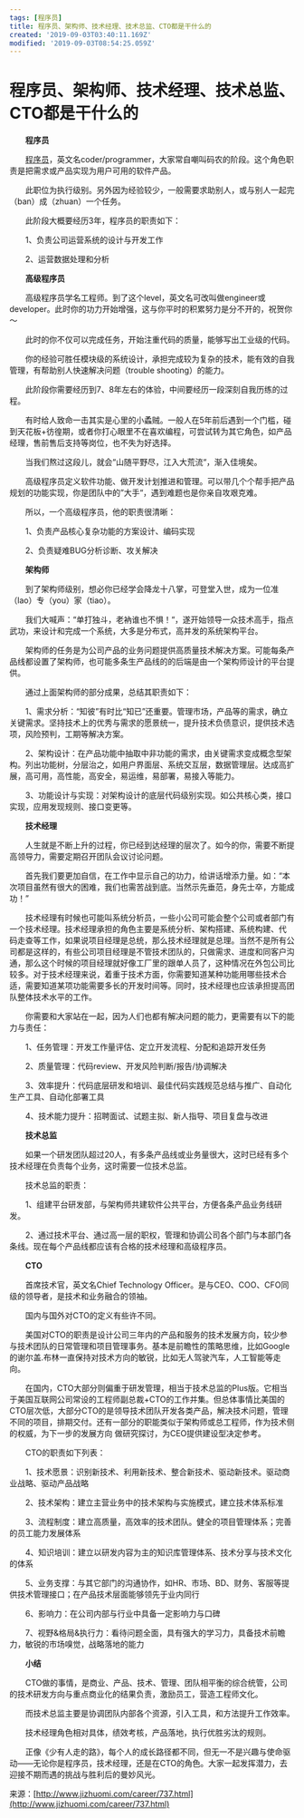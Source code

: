 ```yaml
---
tags: [程序员]
title: 程序员、架构师、技术经理、技术总监、CTO都是干什么的
created: '2019-09-03T03:40:11.169Z'
modified: '2019-09-03T08:54:25.059Z'
---
```


# 程序员、架构师、技术经理、技术总监、CTO都是干什么的

　　**程序员**

　　[程序员](http://www.jizhuomi.com/catalog.asp?tags=%E7%A8%8B%E5%BA%8F%E5%91%98)，英文名coder/programmer，大家常自嘲叫码农的阶段。这个角色职责是把需求或产品实现为用户可用的软件产品。

　　此职位为执行级别。另外因为经验较少，一般需要求助别人，或与别人一起完（ban）成（zhuan）一个任务。

　　此阶段大概要经历3年，程序员的职责如下：

　　1、负责公司运营系统的设计与开发工作

　　2、运营数据处理和分析

　　**高级程序员**

　　高级程序员学名工程师。到了这个level，英文名可改叫做engineer或developer。此时你的功力开始增强，这与你平时的积累努力是分不开的，祝贺你～

　　此时的你不仅可以完成任务，开始注重代码的质量，能够写出工业级的代码。

　　你的经验可胜任模块级的系统设计，承担完成较为复杂的技术，能有效的自我管理，有帮助别人快速解决问题（trouble shooting）的能力。

　　此阶段你需要经历到7、8年左右的体验，中间要经历一段深刻自我历练的过程。

　　有时给人致命一击其实是心里的小蟊贼。一般人在5年前后遇到一个门槛，碰到天花板+彷徨期，或者你打心眼里不在喜欢编程，可尝试转为其它角色，如产品经理，售前售后支持等岗位，也不失为好选择。

　　当我们熬过这段儿，就会“山随平野尽，江入大荒流“，渐入佳境矣。

　　高级程序员定义软件功能、做开发计划推进和管理。可以带几个个帮手把产品规划的功能实现，你是团队中的”大手“，遇到难题也是你亲自攻艰克难。

　　所以，一个高级程序员，他的职责很清晰：

　　1、负责产品核心复杂功能的方案设计、编码实现

　　2、负责疑难BUG分析诊断、攻关解决

　　**架构师**

　　到了架构师级别，想必你已经学会降龙十八掌，可登堂入世，成为一位准（lao）专（you）家（tiao）。

　　我们大喊声：“单打独斗，老衲谁也不惧！“，遂开始领导一众技术高手，指点武功，来设计和完成一个系统，大多是分布式，高并发的系统架构平台。

　　架构师的任务是为公司产品的业务问题提供高质量技术解决方案。可能每条产品线都设置了架构师，也可能多条生产品线的的后端是由一个架构师设计的平台提供。

　　通过上面架构师的部分成果，总结其职责如下：

　　1、需求分析：“知彼”有时比“知已”还重要。管理市场，产品等的需求，确立关键需求。坚持技术上的优秀与需求的愿景统一，提升技术负债意识，提供技术选项，风险预判，工期等解决方案。

　　2、架构设计：在产品功能中抽取中非功能的需求，由关键需求变成概念型架构。列出功能树，分层治之，如用户界面层、系统交互层，数据管理层。达成高扩展，高可用，高性能，高安全，易运维，易部署，易接入等能力。

　　3、功能设计与实现：对架构设计的底层代码级别实现。如公共核心类，接口实现，应用发现规则、接口变更等。

　　**技术经理**

　　人生就是不断上升的过程，你已经到达经理的层次了。如今的你，需要不断提高领导力，需要定期召开团队会议讨论问题。

　　首先我们要更加自信，在工作中显示自己的功力，给讲话增添力量。如：“本次项目虽然有很大的困难，我们也需苦战到底。当然示先垂范，身先士卒，方能成功！”

　　技术经理有时候也可能叫系统分析员，一些小公司可能会整个公司或者部门有一个技术经理。技术经理承担的角色主要是系统分析、架构搭建、系统构建、代 码走查等工作，如果说项目经理是总统，那么技术经理就是总理。当然不是所有公司都是这样的，有些公司项目经理是不管技术团队的，只做需求、进度和同客户沟 通，那么这个时候的项目经理就好像工厂里的跟单人员了，这种情况在外包公司比较多。对于技术经理来说，着重于技术方面，你需要知道某种功能用哪些技术合 适，需要知道某项功能需要多长的开发时间等。同时，技术经理也应该承担提高团队整体技术水平的工作。

　　你需要和大家站在一起，因为人们也都有解决问题的能力，更需要有以下的能力与责任：

　　1、任务管理：开发工作量评估、定立开发流程、分配和追踪开发任务

　　2、质量管理：代码review、开发风险判断/报告/协调解决

　　3、效率提升：代码底层研发和培训、最佳代码实践规范总结与推广、自动化生产工具、自动化部署工具

　　4、技术能力提升：招聘面试、试题主拟、新人指导、项目复盘与改进

　　**技术总监**

　　如果一个研发团队超过20人，有多条产品线或业务量很大，这时已经有多个技术经理在负责每个业务，这时需要一位技术总监。

　　技术总监的职责：

　　1、组建平台研发部，与架构师共建软件公共平台，方便各条产品业务线研发。

　　2、通过技术平台、通过高一层的职权，管理和协调公司各个部门与本部门各条线。现在每个产品线都应该有合格的技术经理和高级程序员。

　　**CTO**

　　首席技术官，英文名Chief Technology Officer。是与CEO、COO、CFO同级的领导者，是技术和业务融合的领袖。

　　国内与国外对CTO的定义有些许不同。

　　美国对CTO的职责是设计公司三年内的产品和服务的技术发展方向，较少参与技术团队的日常管理和项目管理事务。基本是前瞻性的策略思维，比如Google的谢尔盖.布林一直保持对技术方向的敏锐，比如无人驾驶汽车，人工智能等走向。

　　在国内，CTO大部分则偏重于研发管理，相当于技术总监的Plus版。它相当于美国互联网公司常设的工程师副总裁+CTO的工作并集。但总体事情比美国的CTO层次低，大部分CTO的是领导技术团队开发各类产品，解决技术问题，管理不同的项目，排期交付。还有一部分的职能类似于架构师或总工程师，作为技术侧的权威，为下一步的发展方向 做研究探讨，为CEO提供建设型决定参考。

　　CTO的职责如下列表：

　　1、技术愿景：识别新技术、利用新技术、整合新技术、驱动新技术。驱动商业战略、驱动产品战略

　　2、技术架构：建立主营业务中的技术架构与实施模式，建立技术体系标准

　　3、流程制度：建立高质量，高效率的技术团队。健全的项目管理体系；完善的员工能力发展体系

　　4、知识培训：建立以研发内容为主的知识库管理体系、技术分享与技术文化的体系

　　5、业务支撑：与其它部门的沟通协作，如HR、市场、BD、财务、客服等提供技术管理接口；在产品技术层面能够领先于业内同行

　　6、影响力：在公司内部与行业中具备一定影响力与口碑

　　7、视野&格局&执行力：看待问题全面，具有强大的学习力，具备技术前瞻力，敏锐的市场嗅觉，战略落地的能力

　　**小结**

　　CTO做的事情，是商业、产品、技术、管理、团队相平衡的综合统管，公司的技术研发方向与重点商业化的结果负责，激励员工，营造工程师文化。

　　而技术总监主要是协调团队内部各个资源，引入工具，和方法提升工作效率。

　　技术经理角色相对具体，绩效考核，产品落地，执行优胜劣汰的规则。

　　正像《少有人走的路》，每个人的成长路径都不同，但无一不是兴趣与使命驱动——无论你是程序员，技术经理，还是在CTO的角色。大家一起发挥潜力，去迎接不期而遇的挑战与胜利后的曼妙风光。

来源：[http://www.jizhuomi.com/career/737.html](http://www.jizhuomi.com/career/737.html)

